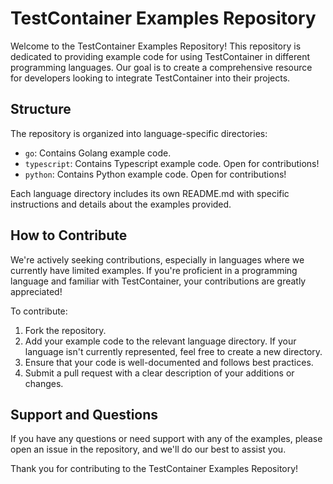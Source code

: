 # TestContainer Examples Repository

Welcome to the TestContainer Examples Repository! This repository is dedicated to providing example code for using TestContainer in different programming languages. Our goal is to create a comprehensive resource for developers looking to integrate TestContainer into their projects.

## Structure

The repository is organized into language-specific directories:

- `go`: Contains Golang example code.
- `typescript`: Contains Typescript example code. Open for contributions!
- `python`: Contains Python example code. Open for contributions!

Each language directory includes its own README.md with specific instructions and details about the examples provided.

## How to Contribute

We're actively seeking contributions, especially in languages where we currently have limited examples. If you're proficient in a programming language and familiar with TestContainer, your contributions are greatly appreciated!

To contribute:

1. Fork the repository.
2. Add your example code to the relevant language directory. If your language isn't currently represented, feel free to create a new directory.
3. Ensure that your code is well-documented and follows best practices.
4. Submit a pull request with a clear description of your additions or changes.

## Support and Questions

If you have any questions or need support with any of the examples, please open an issue in the repository, and we'll do our best to assist you.

Thank you for contributing to the TestContainer Examples Repository!
